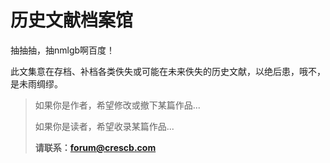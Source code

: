 # 历史文献档案馆

抽抽抽，抽nmlgb啊百度！

此文集意在存档、补档各类佚失或可能在未来佚失的历史文献，以绝后患，哦不，是未雨绸缪。

> 如果你是作者，希望修改或撤下某篇作品...
>
> 如果你是读者，希望收录某篇作品...
>
> **请联系：forum@crescb.com**